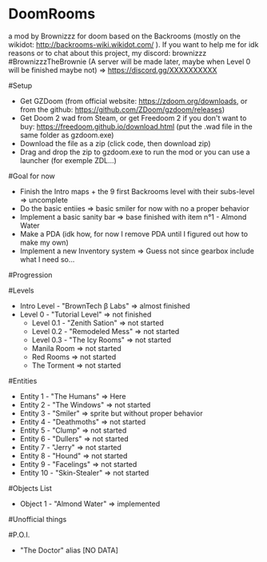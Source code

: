 # DoomRooms
a mod by Brownizzz for doom based on the Backrooms (mostly on the wikidot: http://backrooms-wiki.wikidot.com/ ). If you want to help me for idk reasons or to chat about this project, my discord: brownizzz #BrownizzzTheBrownie (A server will be made later, maybe when Level 0 will be finished maybe not) => https://discord.gg/XXXXXXXXXX

#Setup
- Get GZDoom (from official website: https://zdoom.org/downloads, or from the github: https://github.com/ZDoom/gzdoom/releases)
- Get Doom 2 wad from Steam, or get Freedoom 2 if you don't want to buy: https://freedoom.github.io/download.html (put the .wad file in the same folder as gzdoom.exe)
- Download the file as a zip (click code, then download zip)
- Drag and drop the zip to gzdoom.exe to run the mod or you can use a launcher (for exemple ZDL...)

#Goal for now
- Finish the Intro maps + the 9 first Backrooms level with their subs-level => uncomplete
- Do the basic entiies => basic smiler for now with no a proper behavior
- Implement a basic sanity bar => base finished with item n°1 - Almond Water 
- Make a PDA (idk how, for now I remove PDA until I figured out how to make my own)
- Implement a new Inventory system => Guess not since gearbox include what I need so...

#Progression

#Levels
- Intro Level - "BrownTech β Labs" => almost finished
- Level 0 - "Tutorial Level" => not finished
    - Level 0.1 - "Zenith Sation" => not started
    - Level 0.2 - "Remodeled Mess" => not started
    - Level 0.3 - "The Icy Rooms" => not started
    - Manila Room => not started
    - Red Rooms => not started
    - The Torment => not started

#Entities
- Entity 1 - "The Humans" => Here
- Entity 2 - "The Windows" => not started
- Entity 3 - "Smiler" => sprite but without proper behavior
- Entity 4 - "Deathmoths" => not started
- Entity 5 - "Clump" => not started
- Entity 6 - "Dullers" => not started
- Entity 7 - "Jerry" => not started
- Entity 8 - "Hound" => not started
- Entity 9 - "Facelings" => not started
- Entity 10 - "Skin-Stealer" => not started


#Objects List
- Object 1 - "Almond Water" => implemented


#Unofficial things

#P.O.I.
- "The Doctor" alias [NO DATA]
